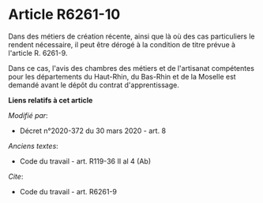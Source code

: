 # Article R6261-10

Dans des métiers de création récente, ainsi que là où des cas particuliers le rendent nécessaire, il peut être dérogé à la
condition de titre prévue à l'article R. 6261-9. 

Dans ce cas, l'avis des chambres des métiers et de l'artisanat compétentes pour les départements du Haut-Rhin, du Bas-Rhin et
de la Moselle est demandé avant le dépôt du contrat d'apprentissage.

**Liens relatifs à cet article**

_Modifié par_:

  - Décret n°2020-372 du 30 mars 2020 - art. 8

_Anciens textes_:

  - Code du travail - art. R119-36 II al 4 (Ab)

_Cite_:

  - Code du travail - art. R6261-9
